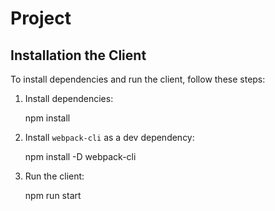 # Project

## Installation  the Client

To install dependencies and run the client, follow these steps:

1. Install dependencies:
   
    npm install


2. Install `webpack-cli` as a dev dependency:
  
    npm install -D webpack-cli
  

3. Run the client:
  
   npm run start
